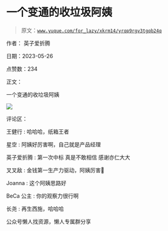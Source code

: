 # 一个变通的收垃圾阿姨

> 原文：[`www.yuque.com/for_lazy/xkrm14/yrqp9rgv3tgqb24q`](https://www.yuque.com/for_lazy/xkrm14/yrqp9rgv3tgqb24q)

作者： 英子爱折腾

日期：2023-05-26

点赞数：234

正文：

一个变通的收垃圾阿姨

![](img/fabaaab475edd05bf5494de075d7433a.png)

评论区：

王健行 : 哈哈哈，纸箱王者

星空 : 阿姨好厉害啊，自己就是产品经理

英子爱折腾 : 第一次中标 真是不敢相信 感谢亦仁大大

叉叉敌 : 金钱第一生产力驱动，阿姨厉害🤙

Joanna : 这个阿姨思路好

BeCa 公主 : 你的观察力很行啊

长尧 : 再生西施，哈哈哈

公众号懒人找资源，懒人专属群分享

